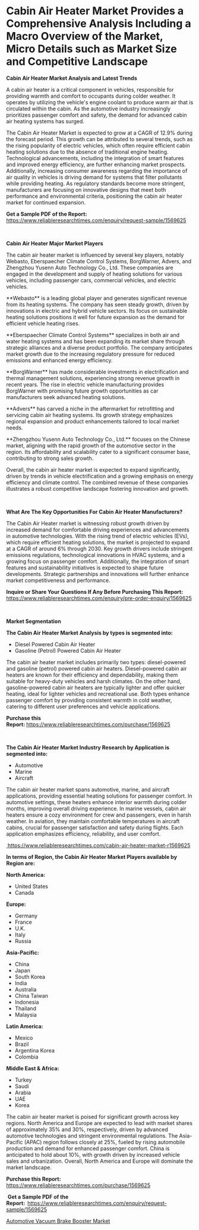 <p><h1>Cabin Air Heater Market Provides a Comprehensive Analysis Including a Macro Overview of the Market, Micro Details such as Market Size and Competitive Landscape</h1></p><p><strong>Cabin Air Heater Market Analysis and Latest Trends</strong></p>
<p><p>A cabin air heater is a critical component in vehicles, responsible for providing warmth and comfort to occupants during colder weather. It operates by utilizing the vehicle's engine coolant to produce warm air that is circulated within the cabin. As the automotive industry increasingly prioritizes passenger comfort and safety, the demand for advanced cabin air heating systems has surged.</p><p>The Cabin Air Heater Market is expected to grow at a CAGR of 12.9% during the forecast period. This growth can be attributed to several trends, such as the rising popularity of electric vehicles, which often require efficient cabin heating solutions due to the absence of traditional engine heating. Technological advancements, including the integration of smart features and improved energy efficiency, are further enhancing market prospects. Additionally, increasing consumer awareness regarding the importance of air quality in vehicles is driving demand for systems that filter pollutants while providing heating. As regulatory standards become more stringent, manufacturers are focusing on innovative designs that meet both performance and environmental criteria, positioning the cabin air heater market for continued expansion.</p></p>
<p><strong>Get a Sample PDF of the Report:&nbsp;</strong> <a href="https://www.reliableresearchtimes.com/enquiry/request-sample/1569625?utm_campaign=3034&utm_medium=2&utm_source=Github&utm_content=ia&utm_term=25032025&utm_id=cabin-air-heater">https://www.reliableresearchtimes.com/enquiry/request-sample/1569625</a></p>
<p>&nbsp;</p>
<p><strong>Cabin Air Heater Major Market Players</strong></p>
<p><p>The cabin air heater market is influenced by several key players, notably Webasto, Eberspaecher Climate Control Systems, BorgWarner, Advers, and Zhengzhou Yusenn Auto Technology Co., Ltd. These companies are engaged in the development and supply of heating solutions for various vehicles, including passenger cars, commercial vehicles, and electric vehicles.</p><p>**Webasto** is a leading global player and generates significant revenue from its heating systems. The company has seen steady growth, driven by innovations in electric and hybrid vehicle sectors. Its focus on sustainable heating solutions positions it well for future expansion as the demand for efficient vehicle heating rises.</p><p>**Eberspaecher Climate Control Systems** specializes in both air and water heating systems and has been expanding its market share through strategic alliances and a diverse product portfolio. The company anticipates market growth due to the increasing regulatory pressure for reduced emissions and enhanced energy efficiency. </p><p>**BorgWarner** has made considerable investments in electrification and thermal management solutions, experiencing strong revenue growth in recent years. The rise in electric vehicle manufacturing provides BorgWarner with promising future growth opportunities as car manufacturers seek advanced heating solutions.</p><p>**Advers** has carved a niche in the aftermarket for retrofitting and servicing cabin air heating systems. Its growth strategy emphasizes regional expansion and product enhancements tailored to local market needs.</p><p>**Zhengzhou Yusenn Auto Technology Co., Ltd.** focuses on the Chinese market, aligning with the rapid growth of the automotive sector in the region. Its affordability and scalability cater to a significant consumer base, contributing to strong sales growth.</p><p>Overall, the cabin air heater market is expected to expand significantly, driven by trends in vehicle electrification and a growing emphasis on energy efficiency and climate control. The combined revenue of these companies illustrates a robust competitive landscape fostering innovation and growth.</p></p>
<p>&nbsp;</p>
<p><strong>What Are The Key Opportunities For Cabin Air Heater Manufacturers?</strong></p>
<p><p>The Cabin Air Heater market is witnessing robust growth driven by increased demand for comfortable driving experiences and advancements in automotive technologies. With the rising trend of electric vehicles (EVs), which require efficient heating solutions, the market is projected to expand at a CAGR of around 6% through 2030. Key growth drivers include stringent emissions regulations, technological innovations in HVAC systems, and a growing focus on passenger comfort. Additionally, the integration of smart features and sustainability initiatives is expected to shape future developments. Strategic partnerships and innovations will further enhance market competitiveness and performance.</p></p>
<p><strong>Inquire or Share Your Questions If Any Before Purchasing This Report:</strong> <a href="https://www.reliableresearchtimes.com/enquiry/pre-order-enquiry/1569625?utm_campaign=3034&utm_medium=2&utm_source=Github&utm_content=ia&utm_term=25032025&utm_id=cabin-air-heater">https://www.reliableresearchtimes.com/enquiry/pre-order-enquiry/1569625</a></p>
<p>&nbsp;</p>
<p><strong>Market Segmentation</strong></p>
<p><strong>The Cabin Air Heater Market Analysis by types is segmented into:</strong></p>
<p><ul><li>Diesel Powered Cabin Air Heater</li><li>Gasoline (Petrol) Powered Cabin Air Heater</li></ul></p>
<p><p>The cabin air heater market includes primarily two types: diesel-powered and gasoline (petrol) powered cabin air heaters. Diesel-powered cabin air heaters are known for their efficiency and dependability, making them suitable for heavy-duty vehicles and harsh climates. On the other hand, gasoline-powered cabin air heaters are typically lighter and offer quicker heating, ideal for lighter vehicles and recreational use. Both types enhance passenger comfort by providing consistent warmth in cold weather, catering to different user preferences and vehicle applications.</p></p>
<p><strong>Purchase this Report:&nbsp;</strong><a href="https://www.reliableresearchtimes.com/purchase/1569625?utm_campaign=3034&utm_medium=2&utm_source=Github&utm_content=ia&utm_term=25032025&utm_id=cabin-air-heater">https://www.reliableresearchtimes.com/purchase/1569625</a></p>
<p>&nbsp;</p>
<p><strong>The Cabin Air Heater Market Industry Research by Application is segmented into:</strong></p>
<p><ul><li>Automotive</li><li>Marine</li><li>Aircraft</li></ul></p>
<p><p>The cabin air heater market spans automotive, marine, and aircraft applications, providing essential heating solutions for passenger comfort. In automotive settings, these heaters enhance interior warmth during colder months, improving overall driving experience. In marine vessels, cabin air heaters ensure a cozy environment for crew and passengers, even in harsh weather. In aviation, they maintain comfortable temperatures in aircraft cabins, crucial for passenger satisfaction and safety during flights. Each application emphasizes efficiency, reliability, and user comfort.</p></p>
<p><a href="https://www.reliableresearchtimes.com/cabin-air-heater-market-r1569625?utm_campaign=3034&utm_medium=2&utm_source=Github&utm_content=ia&utm_term=25032025&utm_id=cabin-air-heater">&nbsp;https://www.reliableresearchtimes.com/cabin-air-heater-market-r1569625</a></p>
<p><strong>In terms of Region, the Cabin Air Heater Market Players available by Region are:</strong></p>
<p>
    <p> <strong> North America: </strong>
        <ul>
            <li>United States</li>
            <li>Canada</li>
        </ul>
        </p> 
    <p> <strong> Europe: </strong>
        <ul>
            <li>Germany</li>
            <li>France</li>
            <li>U.K.</li>
            <li>Italy</li>
            <li>Russia</li>
        </ul>
        </p> 
    <p> <strong> Asia-Pacific: </strong>
        <ul>
            <li>China</li>
            <li>Japan</li>
            <li>South Korea</li>
            <li>India</li>
            <li>Australia</li>
            <li>China Taiwan</li>
            <li>Indonesia</li>
            <li>Thailand</li>
            <li>Malaysia</li>
        </ul>
        </p> 
    <p> <strong> Latin America: </strong>
        <ul>
            <li>Mexico</li>
            <li>Brazil</li>
            <li>Argentina Korea</li>
            <li>Colombia</li>
        </ul>
        </p> 
    <p> <strong> Middle East & Africa: </strong>
        <ul>
            <li>Turkey</li>
            <li>Saudi</li>
            <li>Arabia</li>
            <li>UAE</li>
            <li>Korea</li>
        </ul>
    </p>
    </p>
<p><p>The cabin air heater market is poised for significant growth across key regions. North America and Europe are expected to lead with market shares of approximately 35% and 30%, respectively, driven by advanced automotive technologies and stringent environmental regulations. The Asia-Pacific (APAC) region follows closely at 25%, fueled by rising automobile production and demand for enhanced passenger comfort. China is anticipated to hold about 10%, with growth driven by increased vehicle sales and urbanization. Overall, North America and Europe will dominate the market landscape.</p></p>
<p><strong>Purchase this Report: </strong><a href="https://www.reliableresearchtimes.com/purchase/1569625?utm_campaign=3034&utm_medium=2&utm_source=Github&utm_content=ia&utm_term=25032025&utm_id=cabin-air-heater">https://www.reliableresearchtimes.com/purchase/1569625</a></p>
<p>&nbsp;<strong>Get a Sample PDF of the Report:&nbsp;&nbsp;</strong><a href="https://www.reliableresearchtimes.com/enquiry/request-sample/1569625?utm_campaign=3034&utm_medium=2&utm_source=Github&utm_content=ia&utm_term=25032025&utm_id=cabin-air-heater">https://www.reliableresearchtimes.com/enquiry/request-sample/1569625</a></p>
<p><strong></strong></p>
<p><p><a href="https://github.com/pidlisseas/Market-Research-Report-List-1/blob/main/automotive-vacuum-brake-booster-market.md?utm_campaign=3034&utm_medium=2&utm_source=Github&utm_content=ia&utm_term=25032025&utm_id=cabin-air-heater">Automotive Vacuum Brake Booster Market</a></p></p>
